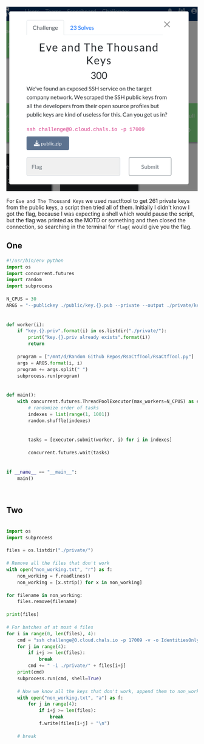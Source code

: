 
![Alt text](image.png)



For `Eve and The Thousand Keys` we used rsactftool to get 261 private keys from the public keys, a script then tried all of them. Initially I didn't know I got the flag, because I was expecting a shell which would pause the script, but the flag was printed as the MOTD or something and then closed the connection, so searching in the terminal for `flag{` would give you the flag.

## One

``` python
#!/usr/bin/env python
import os
import concurrent.futures
import random
import subprocess

N_CPUS = 30
ARGS = "--publickey ./public/key.{}.pub --private --output ./private/key.{}.priv --timeout 100 --attack SQUFOF"


def worker(i):
    if "key.{}.priv".format(i) in os.listdir("./private/"):
        print("key.{}.priv already exists".format(i))
        return

    program = ["/mnt/d/Random Github Repos/RsaCtfTool/RsaCtfTool.py"]
    args = ARGS.format(i, i)
    program += args.split(" ")
    subprocess.run(program)


def main():
    with concurrent.futures.ThreadPoolExecutor(max_workers=N_CPUS) as executor:
        # randomize order of tasks
        indexes = list(range(1, 1001))
        random.shuffle(indexes)


        tasks = [executor.submit(worker, i) for i in indexes]

        concurrent.futures.wait(tasks)


if __name__ == "__main__":
    main()




```

## Two

``` python

import os
import subprocess

files = os.listdir("./private/")

# Remove all the files that don't work
with open("non_working.txt", "r") as f:
    non_working = f.readlines()
    non_working = [x.strip() for x in non_working]

for filename in non_working:
    files.remove(filename)

print(files)

# For batches of at most 4 files
for i in range(0, len(files), 4):
    cmd = "ssh challenge@0.cloud.chals.io -p 17009 -v -o IdentitiesOnly=yes -o BatchMode=yes"
    for j in range(4):
        if i+j >= len(files):
            break
        cmd += " -i ./private/" + files[i+j]
    print(cmd)
    subprocess.run(cmd, shell=True)

    # Now we know all the keys that don't work, append them to non_working.txt
    with open("non_working.txt", "a") as f:
        for j in range(4):
            if i+j >= len(files):
                break
            f.write(files[i+j] + "\n")

    # break


```
